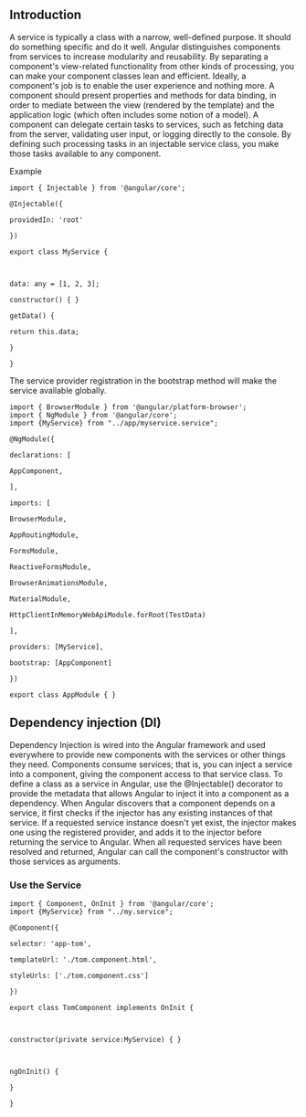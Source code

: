 ## Introduction
A service is typically a class with a narrow, well-defined purpose. It should do something specific and do it well.
Angular distinguishes components from services to increase modularity and reusability. By separating a component's view-related functionality from other kinds of processing, you can make your component classes lean and efficient.
Ideally, a component's job is to enable the user experience and nothing more. A component should present properties and methods for data binding, in order to mediate between the view (rendered by the template) and the application logic (which often includes some notion of a model).
A component can delegate certain tasks to services, such as fetching data from the server, validating user input, or logging directly to the console. By defining such processing tasks in an injectable service class, you make those tasks available to any component. 

Example

```
import { Injectable } from '@angular/core';

@Injectable({

providedIn: 'root'

})

export class MyService {



data: any = [1, 2, 3];

constructor() { }

getData() {

return this.data;

}

}

```

The service provider registration in the bootstrap method will make the service available globally.

```
import { BrowserModule } from '@angular/platform-browser';
import { NgModule } from '@angular/core';
import {MyService} from "../app/myservice.service";

@NgModule({

declarations: [

AppComponent,

],

imports: [

BrowserModule,

AppRoutingModule,

FormsModule,

ReactiveFormsModule,

BrowserAnimationsModule,

MaterialModule,

HttpClientInMemoryWebApiModule.forRoot(TestData)  

],

providers: [MyService],

bootstrap: [AppComponent]

})

export class AppModule { }

```

## Dependency injection (DI)

Dependency Injection is wired into the Angular framework and used everywhere to provide new components with the services or other things they need. Components consume services; that is, you can inject a service into a component, giving the component access to that service class.
To define a class as a service in Angular, use the @Injectable() decorator to provide the metadata that allows Angular to inject it into a component as a dependency.
When Angular discovers that a component depends on a service, it first checks if the injector has any existing instances of that service. If a requested service instance doesn't yet exist, the injector makes one using the registered provider, and adds it to the injector before returning the service to Angular.
When all requested services have been resolved and returned, Angular can call the component's constructor with those services as arguments.

### Use the Service

```
import { Component, OnInit } from '@angular/core';
import {MyService} from "../my.service";

@Component({

selector: 'app-tom',

templateUrl: './tom.component.html',

styleUrls: ['./tom.component.css']

})

export class TomComponent implements OnInit {



constructor(private service:MyService) { }



ngOnInit() {

}

}
```
